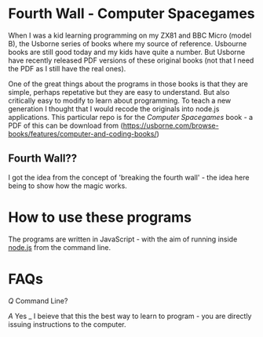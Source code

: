 # Fourth Wall - Computer Spacegames

When I was a kid learning programming on my ZX81 and BBC Micro (model B), the Usborne series of books where my source of reference. Usbourne books are still good today and my kids have quite a number. But Usborne have recently released PDF versions of these original books (not that I need the PDF as I still have the real ones). 

One of the great things about the programs in those books is that they are simple, perhaps repetative but they are easy to understand. But also critically easy to modify to learn about programming.  To teach a new generation I thought that I would recode the originals into node.js applications. This particular repo is for the *Computer Spacegames* book - a PDF of this can be download from (https://usborne.com/browse-books/features/computer-and-coding-books/)

## Fourth Wall??
I got the idea from the concept of 'breaking the fourth wall' - the idea here being to show how the magic works.

# How to use these programs

The programs are written in JavaScript - with the aim of running inside [node.js](https://nodejs.org/en/) from the command line. 

# FAQs
*Q* Command Line?

*A* Yes _ I beieve that this the best way to learn to program - you are directly issuing instructions to the computer. 

